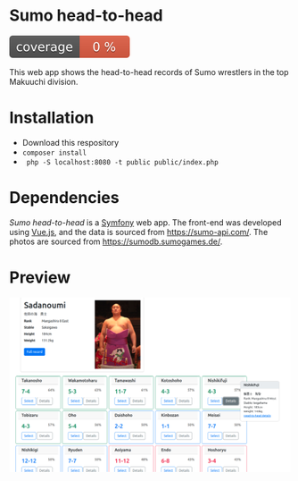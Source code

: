 # Sumo head-to-head

![Code coverage badge](https://github.com/stuartmcgill/sumo-head2head/blob/image-data/coverage.svg)

This web app shows the head-to-head records of Sumo wrestlers in the top Makuuchi
division.

# Installation

- Download this respository
- `composer install`
- ` php -S localhost:8080 -t public public/index.php`

# Dependencies

_Sumo head-to-head_ is a [Symfony](https://symfony.com/doc/current/setup.html) web app.
The front-end was developed using [Vue.js](https://vuejs.org/), and the data is
sourced from https://sumo-api.com/. The photos are sourced from https://sumodb.sumogames.de/. 

# Preview

![Screenshot](https://github.com/stuartmcgill/sumo-head2head/blob/main/screenshots/demo.png)
